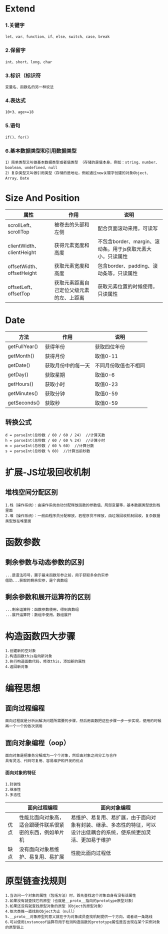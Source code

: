 # Extend
### 1.关键字 
    let、var、function、if、else、switch、case、break
### 2.保留字
    int、short、long、char
### 3.标识（标识符
    变量名、函数名的另一种说法
### 4.表达式
    10+3、age>=18
### 5.语句
    if()、for()

### 6.基本数据类型和引用数据类型
    1）简单类型又叫做基本数据类型或者值类型 （存储的是值本身，例如：string、number、boolean、undefined、null
    2）复杂类型又叫做引用类型（存储的是地址，例如通过new关键字创建的对象Object、Array、Date



# Size And Position

| 属性 | 作用 | 说明 |
| ----------- | ------ | ------------------------- |
|scrollLeft、scrollTop|被卷去的头部和左侧|配合页面滚动来用，可读写|
|clientWidth、clientHeight|获得元素宽度和高度|不包含border、margin、滚动条。用于js获取元素大小，只读属性|
|offsetWidth、offsetHeight|获取元素宽度和高度|包含border、padding、滚动条等，只读属性|
|offsetLeft、offsetTop|获取元素距离自己定位父级元素的左、上距离|获取元素位置的时候使用，只读属性|



# Date

| 方法 | 作用 | 说明 |
| ----------- | ------ | ------------------------- |
|getFullYear()|获得年份|获取四位年份|
|getMonth()|获得月份|取值0-11|
|getDate()|获取月份中的每一天|不同月份取值也不相同|
|getDay()|获取星期|取值0-6|
|getHours()|获取小时|取值0-23|
|getMinutes()|获取分钟|取值0-59|
|getSeconds()|获取秒|取值0-59|

## 转换公式
    d = parseInt(总秒数 / 60 / 60 / 24)  //计算天数
    h = parseInt(总秒数 / 60 / 60 % 24)  //计算小时
    m = parseInt(总秒数 / 60 % 60)  //计算分数
    s = parseInt(总秒数 % 60)  //计算当前秒数


# 扩展-JS垃圾回收机制

## 堆栈空间分配区别
    1.栈（操作系统）：由操作系统自动分配释放函数的参数值、局部变量等，基本数据类型放到栈里面
    2.堆（操作系统）：一般由程序员分配释放，若程序员不释放，由垃圾回收机制回收，复杂数据类型放在堆里面



# 函数参数
## 剩余参数与动态参数的区别
    ...是语法符号，置于最末函数形参之前，用于获取多余的实参
    借助...获取的剩余实参，是个真数组

## 剩余参数和展开运算符的区别
    ...剩余运算符：函数参数使用，得到真数组
    ...展开运算符：数组中使用，数组展开




# 构造函数四大步骤


    1.创建新的空对象
    2.构造函数this指向新对象
    3.执行构造函数代码，修改this，添加新的属性
    4.返回新对象


# 编程思想

## 面向过程编程
    面向过程就是分析出解决问题所需要的步骤，然后用函数把这些步骤一步一步实现，使用的时候再一个一个的依次调用

## 面向对象编程（oop）
    面向对象是把事务分解成为一个个对象，然后由对象之间分工与合作
    具有灵活、代码可复用、容易维护和开发的优点

#### 面向对象的特征
    1.封装性
    2.继承性
    3.多态性 


| |面向过程编程 | 面向对象编程 |
| ----------- | ------ | ------------------------- |
|优点|性能比面向对象高，适合跟硬件联系很紧密的东西，例如单片机|易维护、易复用、易扩展，由于面向对象有封装、继承、多态性的特征，可以设计出低耦合的系统，使系统更加灵活、更加易于维护
缺点|没有面向对象易维护、易复用、易扩展| 性能比面向过程低 | 



# 原型链查找规则

    1.当访问一个对象的属性（包括方法）时，首先查找这个对象自身有没有该属性
    2.如果没有就查找它的原型（也就是__proto__指向的prototype原型对象）
    3.如果还没有就查找原型对象的原型（Object的原型对象）
    4.依次类推一直找到Object为止（null）
    5.__proto__对象原型的意义就在于为对象成员查找机制提供一个方向，或者说一条路线
    6.可以使用instanceof运算符用于检测构造函数的prototype属性是否出现在某个实例对象的原型链上